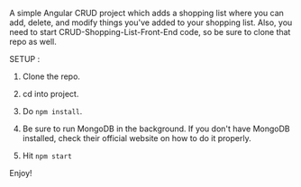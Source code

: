 A simple Angular CRUD project which adds a shopping list where you can add, delete, and modify things you've added to your shopping list. Also, you need to start CRUD-Shopping-List-Front-End code, so be sure to clone that repo as well.

SETUP :

1. Clone the repo.

2. cd into project.

3. Do `npm install`.

4. Be sure to run MongoDB in the background. If you don't have MongoDB installed, check their official website on how to do it properly.

5. Hit `npm start`

Enjoy!
